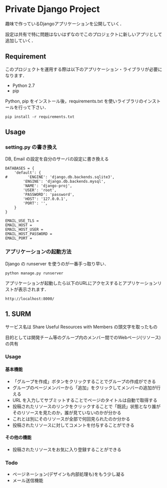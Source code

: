 # Private Django Project

趣味で作っているDjangoアプリケーションを公開していく．

設定は共有で特に問題はないはずなのでこのプロジェクトに新しいアプリとして追加していく．

## Requirement

このプロジェクトを運用する際は以下のアプリケーション・ライブラリが必要になります．

- Python 2.7
- pip

Python, pip をインストール後，requirements.txt を使いライブラリのインストールを行って下さい．

    pip install -r requirements.txt

## Usage

### setting.py の書き換え

DB, Email の設定を自分のサーバの設定に書き換える

    DATABASES = {
        'default': {
    #         'ENGINE': 'django.db.backends.sqlite3',
            'ENGINE': 'django.db.backends.mysql',
            'NAME': 'django-proj',
            'USER': 'root',
            'PASSWORD': 'password',
            'HOST': '127.0.0.1',
            'PORT': '',
        }
    }

    EMAIL_USE_TLS = 
    EMAIL_HOST = 
    EMAIL_HOST_USER = 
    EMAIL_HOST_PASSWORD = 
    EMAIL_PORT = 

### アプリケーションの起動方法

Django の runserver を使うのが一番手っ取り早い．

    python manage.py runserver

アプリケーションが起動したら以下のURLにアクセスするとアプリケーションリストが表示されます．

    http://localhost:8000/

## 1. SURM

サービス名は Share Useful Resources with Members の頭文字を取ったもの

目的としては開発チーム等のグループ内のメンバー間でのWebページ(リソース)の共有

### Usage

#### 基本機能

- 「グループを作成」ボタンをクリックすることでグループの作成ができる
- グループのページメンバーから「追加」をクリックしてメンバーの追加が行える
- URL を入力してサブミットすることでページのタイトルは自動で取得する
- 投稿されたリソースのリンクをクリックすることで「既読」状態となり誰がそのリソースを見たのか，誰が見ていないのかが分かる
- これとは別にそのリソースが全部で何回見られたのか分かる
- 投稿されたリソースに対してコメントを付与することができる

#### その他の機能

- 投稿されたリソースをお気に入り登録することができる

### Todo

- ページネーション(デザインも内部処理も)をもう少し凝る
- メール送信機能